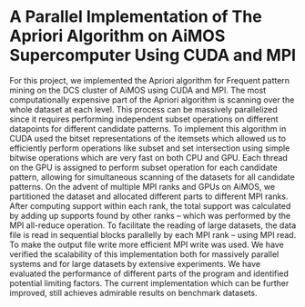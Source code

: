# A Parallel Implementation of The Apriori Algorithm on AiMOS Supercomputer Using CUDA and MPI

For this project, we implemented the Apriori algorithm for Frequent pattern mining on the DCS cluster of AiMOS using CUDA and MPI. The most computationally expensive part of the Apriori algorithm is scanning over the whole dataset at each level. This process can be massively parallelized since it requires performing independent subset operations on different datapoints for different candidate patterns. To implement this algorithm in CUDA used the bitset representations of the itemsets which allowed us to efficiently perform operations like subset and set intersection using simple bitwise operations which are very fast on both CPU and GPU. Each thread on the GPU is assigned to perform subset operation for each candidate pattern, allowing for simultaneous scanning of the datasets for all candidate patterns. On the advent of multiple MPI ranks and GPUs on AiMOS, we partitioned the dataset and allocated different parts to different MPI ranks. After computing support within each rank, the total support was calculated by adding up supports found by other ranks – which was performed by the MPI all-reduce operation. To facilitate the reading of large datasets, the data file is read in sequential blocks parallelly by each MPI rank – using MPI read. To make the output file write more efficient MPI write was used. We have verified the scalability of this implementation both for massively parallel systems and for large datasets by extensive experiments. We have evaluated the performance of different parts of the program and identified potential limiting factors. The current implementation which can be further improved, still achieves admirable results on benchmark datasets.
